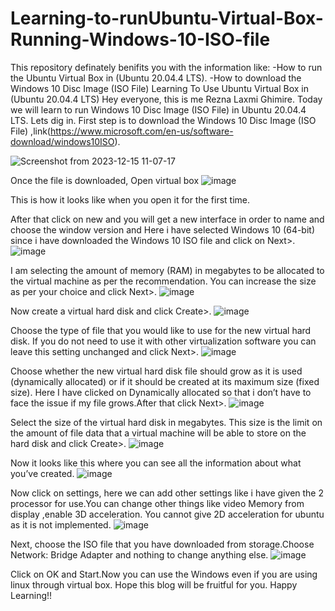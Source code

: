 # Learning-to-runUbuntu-Virtual-Box-Running-Windows-10-ISO-file
This repository definately benifits you with the information like:
-How to run the Ubuntu Virtual Box in (Ubuntu 20.04.4 LTS).
-How to download the Windows 10 Disc Image (ISO File)
Learning To Use Ubuntu Virtual Box in (Ubuntu 20.04.4 LTS)
Hey everyone, this is me Rezna Laxmi Ghimire. Today we will learn to run Windows 10 Disc Image (ISO File) in Ubuntu 20.04.4 LTS. Lets dig in.
First step is to download the Windows 10 Disc Image (ISO File) ,link(https://www.microsoft.com/en-us/software-download/windows10ISO). 

![Screenshot from 2023-12-15 11-07-17](https://github.com/rejinadel/Learning-to-runUbuntu-Virtual-Box-Running-Windows-10-ISO-file/assets/77151557/6d6e98c2-ac24-43f0-9dcd-fd65673ae853)


Once the file is downloaded, Open virtual box
![image](https://github.com/rejinadel/Learning-to-runUbuntu-Virtual-Box-Running-Windows-10-ISO-file/assets/77151557/e18847ef-988d-4c93-9c43-0aa226cc592b)


This is how it looks like when you open it for the first time.

After that click on new and you will get a new interface in order to name and choose the window version and Here i have selected Windows 10 (64-bit) since i have downloaded the Windows 10 ISO file and click on Next>.
![image](https://github.com/rejinadel/Learning-to-runUbuntu-Virtual-Box-Running-Windows-10-ISO-file/assets/77151557/d6119cb3-37fc-4d1e-b465-c4bc93a01d45)


I am selecting the amount of memory (RAM) in megabytes to be allocated to the virtual machine as per the recommendation. You can increase the size as per your choice and click Next>.
![image](https://github.com/rejinadel/Learning-to-runUbuntu-Virtual-Box-Running-Windows-10-ISO-file/assets/77151557/bf5f8665-f8fe-4ab2-ab43-4db8684f2455)


Now create a virtual hard disk and click Create>.
![image](https://github.com/rejinadel/Learning-to-runUbuntu-Virtual-Box-Running-Windows-10-ISO-file/assets/77151557/4c76e0e7-a3e7-4944-943f-19a8f1f823be)


Choose the type of file that you would like to use for the new virtual hard disk. If you do not need to use it with other virtualization software you can leave this setting unchanged and click Next>.
![image](https://github.com/rejinadel/Learning-to-runUbuntu-Virtual-Box-Running-Windows-10-ISO-file/assets/77151557/869740ce-a0bc-4946-97e5-77f2afcea70d)


Choose whether the new virtual hard disk file should grow as it is used (dynamically allocated) or if it should be created at its maximum size (fixed size). Here I have clicked on Dynamically allocated so that i don’t have to face the issue if my file grows.After that click Next>.
![image](https://github.com/rejinadel/Learning-to-runUbuntu-Virtual-Box-Running-Windows-10-ISO-file/assets/77151557/2b20f68c-01a0-4011-99cb-68d417fe0a54)


Select the size of the virtual hard disk in megabytes. This size is the limit on the amount of file data that a virtual machine will be able to store on the hard disk and click Create>.
![image](https://github.com/rejinadel/Learning-to-runUbuntu-Virtual-Box-Running-Windows-10-ISO-file/assets/77151557/54153012-c0df-469f-bd2f-98488643e412)


Now it looks like this where you can see all the information about what you’ve created.
![image](https://github.com/rejinadel/Learning-to-runUbuntu-Virtual-Box-Running-Windows-10-ISO-file/assets/77151557/44288418-867b-4620-bb63-ce805c7fbf15)


Now click on settings, here we can add other settings like i have given the 2 processor for use.You can change other things like video Memory from display ,enable 3D acceleration. You cannot give 2D acceleration for ubuntu as it is not implemented.
![image](https://github.com/rejinadel/Learning-to-runUbuntu-Virtual-Box-Running-Windows-10-ISO-file/assets/77151557/1cd8909c-f9ce-4c63-b76e-ff6d588d2c78)


Next, choose the ISO file that you have downloaded from storage.Choose Network: Bridge Adapter and nothing to change anything else.
![image](https://github.com/rejinadel/Learning-to-runUbuntu-Virtual-Box-Running-Windows-10-ISO-file/assets/77151557/7918d9f6-ad00-4b03-bb2d-7cee19a6df21)


Click on OK and Start.Now you can use the Windows even if you are using linux through virtual box. Hope this blog will be fruitful for you. Happy Learning!!























